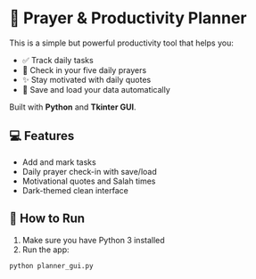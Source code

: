 # 🕌 Prayer & Productivity Planner

This is a simple but powerful productivity tool that helps you:
- ✅ Track daily tasks
- 🕌 Check in your five daily prayers
- ✨ Stay motivated with daily quotes
- 💾 Save and load your data automatically

Built with **Python** and **Tkinter GUI**.

## 💻 Features
- Add and mark tasks
- Daily prayer check-in with save/load
- Motivational quotes and Salah times
- Dark-themed clean interface

## 🔧 How to Run
1. Make sure you have Python 3 installed
2. Run the app:
```bash
python planner_gui.py
